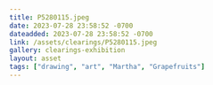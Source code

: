 ```yaml
---
title: P5280115.jpeg
date: 2023-07-28 23:58:52 -0700
dateadded: 2023-07-28 23:58:52 -0700
link: /assets/clearings/P5280115.jpeg
gallery: clearings-exhibition
layout: asset
tags: ["drawing", "art", "Martha", "Grapefruits"]
--- 
```

